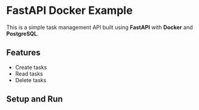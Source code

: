 # FastAPI Docker Example

This is a simple task management API built using **FastAPI** with **Docker** and **PostgreSQL**.

## Features

- Create tasks
- Read tasks
- Delete tasks

## Setup and Run

